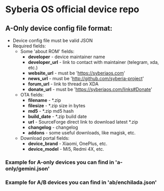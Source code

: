 # Syberia OS official device repo
## A-Only device config file format:
+ Device config file must be valid JSON
+ Required fields:
    + Some 'about ROM' fields:
        + **developer** - device maintainer name
        + **developer_url** - link to contact with maintainer (telegram, xda, etc.)
        + **website_url** - must be 'https://syberiaos.com'
        + **news_url** - must be 'http://github.com/syberia-project'
        + **forum_url** - link to thread on XDA
        + **donate_url** - must be 'https://syberiaos.com/links#Donate'
    + OTA fields:
        + **filename** - *.zip
        + **filesize** - *.zip size in bytes
        + **md5** - *.zip md5 hash
        + **build_date** - *.zip build date
        + **url** - SourceForge direct link to download latest *.zip
        + **changelog** - changelog
        + **addons** - some useful downloads, like magisk, etc.
    + Download portal fields:
        + **device_brand** - Xiaomi, OnePlus, etc.
        + **device_model** - Mi5, Redmi 4X, etc.
        
### Example for A-only devices you can find in 'a-only/gemini.json'
### Example for A/B devices you can find in 'ab/enchilada.json'
